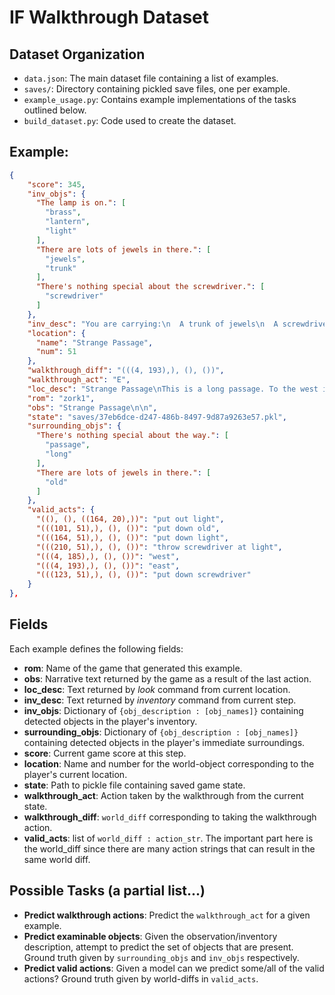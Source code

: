 # IF Walkthrough Dataset

## Dataset Organization
* ```data.json```: The main dataset file containing a list of examples.
* ```saves/```: Directory containing pickled save files, one per example.
* ```example_usage.py```: Contains example implementations of the tasks outlined below.
* ```build_dataset.py```: Code used to create the dataset.

## Example:
```json
{
    "score": 345,
    "inv_objs": {
      "The lamp is on.": [
        "brass",
        "lantern",
        "light"                                                                                                                                                                              
      ],
      "There are lots of jewels in there.": [
        "jewels",
        "trunk"
      ],
      "There's nothing special about the screwdriver.": [
        "screwdriver"
      ]
    },
    "inv_desc": "You are carrying:\n  A trunk of jewels\n  A screwdriver\n  A brass lantern (providing light)\n\n",
    "location": {
      "name": "Strange Passage",
      "num": 51
    },
    "walkthrough_diff": "(((4, 193),), (), ())",
    "walkthrough_act": "E",
    "loc_desc": "Strange Passage\nThis is a long passage. To the west is one entrance. On the east there is an old wooden door, with a large opening in it (about cyclops sized).\n\n",
    "rom": "zork1",
    "obs": "Strange Passage\n\n",
    "state": "saves/37eb6dce-d247-486b-8497-9d87a9263e57.pkl",
    "surrounding_objs": {
      "There's nothing special about the way.": [
        "passage",
        "long"
      ],
      "There are lots of jewels in there.": [
        "old"
      ]
    },
    "valid_acts": {
      "((), (), ((164, 20),))": "put out light",
      "(((101, 51),), (), ())": "put down old",
      "(((164, 51),), (), ())": "put down light",
      "(((210, 51),), (), ())": "throw screwdriver at light",
      "(((4, 185),), (), ())": "west",
      "(((4, 193),), (), ())": "east",
      "(((123, 51),), (), ())": "put down screwdriver"
    }
},
```

## Fields
Each example defines the following fields:
* **rom**: Name of the game that generated this example.
* **obs**: Narrative text returned by the game as a result of the last action.
* **loc_desc**: Text returned by *look* command from current location.
* **inv_desc**: Text returned by *inventory* command from current step.
* **inv_objs**: Dictionary of ```{obj_description : [obj_names]}``` containing detected objects in the player's inventory.
* **surrounding_objs**: Dictionary of ```{obj_description : [obj_names]}``` containing detected objects in the player's immediate surroundings.
* **score**: Current game score at this step.
* **location**: Name and number for the world-object corresponding to the player's current location.
* **state**: Path to pickle file containing saved game state.
* **walkthrough_act**: Action taken by the walkthrough from the current state.
* **walkthrough_diff**: ```world_diff``` corresponding to taking the walkthrough action.
* **valid_acts**: list of ```world_diff : action_str```. The important part here is the world_diff since there are many action strings that can result in the same world diff.

## Possible Tasks (a partial list...)
* **Predict walkthrough actions**: Predict the ```walkthrough_act``` for a given example.
* **Predict examinable objects**: Given the observation/inventory description, attempt to predict the set of objects that are present. Ground truth given by ```surrounding_objs``` and ```inv_objs``` respectively.
* **Predict valid actions**: Given a model can we predict some/all of the valid actions? Ground truth given by world-diffs in ```valid_acts```.